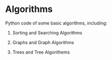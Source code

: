 # Algorithms

Python code of some basic algorithms, including:

1. Sorting and Searching Algorithms

2. Graphs and Graph Algorithms 

3. Trees and Tree Algorithems
